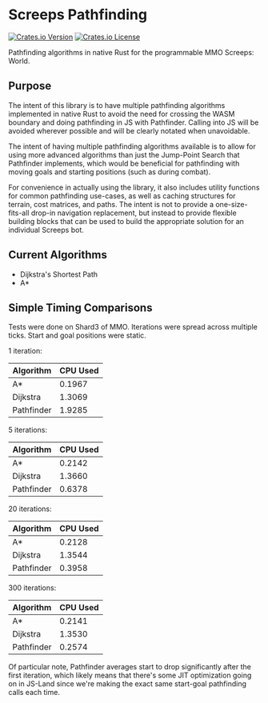 # Screeps Pathfinding

[![Crates.io Version](https://img.shields.io/crates/v/screeps-pathfinding)](https://crates.io/crates/screeps-pathfinding)
[![Crates.io License](https://img.shields.io/crates/l/screeps-pathfinding)](https://opensource.org/license/mit)

Pathfinding algorithms in native Rust for the programmable MMO Screeps: World.

## Purpose

The intent of this library is to have multiple pathfinding algorithms implemented
in native Rust to avoid the need for crossing the WASM boundary and doing
pathfinding in JS with Pathfinder. Calling into JS will be avoided wherever
possible and will be clearly notated when unavoidable.

The intent of having multiple pathfinding algorithms available is to allow for
using more advanced algorithms than just the Jump-Point Search that Pathfinder
implements, which would be beneficial for pathfinding with moving goals and
starting positions (such as during combat).

For convenience in actually using the library, it also includes utility functions
for common pathfinding use-cases, as well as caching structures for terrain,
cost matrices, and paths. The intent is not to provide a one-size-fits-all drop-in
navigation replacement, but instead to provide flexible building blocks that can
be used to build the appropriate solution for an individual Screeps bot.

## Current Algorithms

- Dijkstra's Shortest Path
- A\*

## Simple Timing Comparisons

Tests were done on Shard3 of MMO. Iterations were spread across multiple ticks.
Start and goal positions were static.

1 iteration:

| Algorithm | CPU Used |
|-----------|----------|
| A\*       | 0.1967   |
| Dijkstra  | 1.3069   |
| Pathfinder| 1.9285   |


5 iterations:

| Algorithm | CPU Used |
|-----------|----------|
| A\*       | 0.2142   |
| Dijkstra  | 1.3660   |
| Pathfinder| 0.6378   |


20 iterations:

| Algorithm | CPU Used |
|-----------|----------|
| A\*       | 0.2128   |
| Dijkstra  | 1.3544   |
| Pathfinder| 0.3958   |


300 iterations:

| Algorithm | CPU Used |
|-----------|----------|
| A\*       | 0.2141   |
| Dijkstra  | 1.3530   |
| Pathfinder| 0.2574   |


Of particular note, Pathfinder averages start to drop significantly after the first iteration,
which likely means that there's some JIT optimization going on in JS-Land since we're making
the exact same start-goal pathfinding calls each time.

